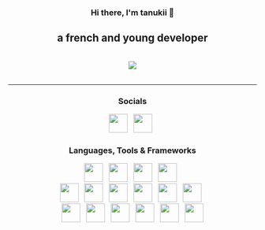 <div id="UnTanukii" align="center">
  <h3> Hi there, I'm <b>tanukii</b> 👋 </h3>
  <h2> a french and young developer</h3>
  <br>
  <a href="https://discord.com/users/670255715553902612"><img src="https://lanyard.cnrad.dev/api/670255715553902612?hideActivity=true&borderRadius=10px"/></a>
  <br><br>

---
<h3>Socials</h3>
<div>
  <a href="https://dsc.gg/untanukii"><img src="https://skillicons.dev/icons?i=discord" height="38" width="38"></a>
  &nbsp;
  <a href="https://twitter.com/untanukii"><img src="https://skillicons.dev/icons?i=twitter" height="38" width="38"></a>
  &nbsp;
</div>

<h3>Languages, Tools & Frameworks</h3>
<div>
  <a href="https://javascript.com"><img src="https://skillicons.dev/icons?i=javascript" height="38" width="38"></a>
  &nbsp;
  <a href="https://nodejs.org"><img src="https://skillicons.dev/icons?i=nodejs" height="38" width="38"></a>
  &nbsp;
  <a href="https://discord.js.org/"><img src="https://skillicons.dev/icons?i=discordjs" height="38" width="38"></a>
  &nbsp;
  <a href="https://expressjs.com/"><img src="https://skillicons.dev/icons?i=express" height="38" width="38"></a>
  &nbsp;
  <br>
  <a href="https://lua.org/"><img src="https://skillicons.dev/icons?i=lua" height="38" width="38"></a>
  &nbsp;
  <a href="https://python.org/"><img src="https://skillicons.dev/icons?i=python" height="38" width="38"></a>
  &nbsp;
  <a href="https://flask.palletsprojects.com/en/3.0.x/"><img src="https://skillicons.dev/icons?i=flask" height="38" width="38"></a>
  &nbsp;
  <a href="https://php.net/"><img src="https://skillicons.dev/icons?i=php" height="38" width="38"></a>
  &nbsp;
  <a href="https://w3.org/html"><img src="https://skillicons.dev/icons?i=html" height="38" width="38"></a>
  &nbsp;
  <a href="https://w3schools.com/css"><img src="https://skillicons.dev/icons?i=css" height="38" width="38"></a>
  &nbsp;
  <br>
  <a href="https://mysql.com/"><img src="https://skillicons.dev/icons?i=mysql" height="38" width="38"></a>
  &nbsp;
  <a href="https://github.com"><img src="https://skillicons.dev/icons?i=github" height="38" width="38"></a>
  &nbsp;
  <a href="https://git-scm.com/"><img src="https://skillicons.dev/icons?i=git" height="38" width="38"></a>
  &nbsp;
  <a href="https://code.visualstudio.com"><img src="https://skillicons.dev/icons?i=vscode" height="38" width="38"></a>
  &nbsp;
  <a href="https://figma.com/"><img src="https://skillicons.dev/icons?i=figma" height="38" width="38"></a>
  &nbsp;
  <a href="https://adobe.com/products/photoshop.html"><img src="https://skillicons.dev/icons?i=photoshop" height="38" width="38"></a>
</div>
</div>
